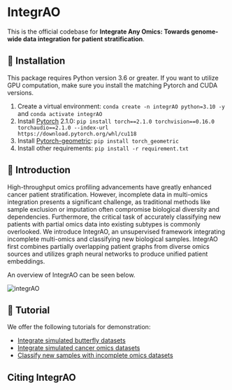 # IntegrAO
This is the official codebase for **Integrate Any Omics: Towards genome-wide data integration for patient stratification**.


## 🔨 Installation
This package requires Python version 3.6 or greater. If you want to utilize GPU computation, make sure you install the matching Pytorch and CUDA versions. 
1. Create a virtual environment:  `conda create -n integrAO python=3.10 -y` and `conda activate integrAO`
2. Install [Pytorch](https://pytorch.org/get-started/previous-versions/#linux-and-windows-4) 2.1.0: `pip install torch==2.1.0 torchvision==0.16.0 torchaudio==2.1.0 --index-url https://download.pytorch.org/whl/cu118`
3. Install [Pytorch-geometric](https://pytorch-geometric.readthedocs.io/en/latest/install/installation.html): `pip install torch_geometric`
4. Install other requirements: `pip install -r requirement.txt`


## 🧬 Introduction
High-throughput omics profiling advancements have greatly enhanced cancer patient stratification. However, incomplete data in multi-omics integration presents a significant challenge, as traditional methods like sample exclusion or imputation often compromise biological diversity and dependencies. Furthermore, the critical task of accurately classifying new patients with partial omics data into existing subtypes is commonly overlooked. We introduce IntegrAO, an unsupervised framework integrating incomplete multi-omics and classifying new biological samples. IntegrAO first combines partially overlapping patient graphs from diverse omics sources and utilizes graph neural networks to produce unified patient embeddings.

An overview of IntegrAO can be seen below.

![integrAO](https://github.com/bowang-lab/IntegrAO/blob/main/figures/integrAO_overview.png)

## 📖 Tutorial

We offer the following tutorials for demonstration:

* [Integrate simulated butterfly datasets](https://github.com/bowang-lab/IntegrAO/blob/main/tutorials/simulated_butterfly.ipynb)
* [Integrate simulated cancer omics datasets](https://github.com/bowang-lab/IntegrAO/blob/main/tutorials/simulated_cancer_omics.ipynb)
* [Classify new samples with incomplete omics datasets](https://github.com/bowang-lab/IntegrAO/blob/main/tutorials/cancer_omics_classification.ipynb)

## Citing IntegrAO
```bash

```
